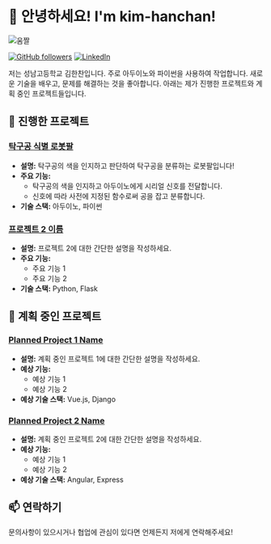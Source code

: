 # 👋 안녕하세요! I'm kim-hanchan!

![움짤](https://media4.giphy.com/media/v1.Y2lkPTc5MGI3NjExMXV2eGRmajZiY2Z1aHcwcjhqYWhuOHY0bnVmc25nc3FubXRwaTgzaSZlcD12MV9pbnRlcm5hbF9naWZfYnlfaWQmY3Q9Zw/JqmupuTVZYaQX5s094/giphy.gif)

[![GitHub followers](https://img.shields.io/github/followers/yourusername?label=Follow&style=social)](https://github.com/yourusername)
[![LinkedIn](https://img.shields.io/badge/LinkedIn-0077B5?logo=linkedin&logoColor=white)](https://www.linkedin.com/in/yourprofile/)

저는 성남고등학교 김한찬입니다. 주로 아두이노와 파이썬을 사용하여 작업합니다. 새로운 기술을 배우고, 문제를 해결하는 것을 좋아합니다. 아래는 제가 진행한 프로젝트와 계획 중인 프로젝트들입니다.

## 🔭 진행한 프로젝트

### [탁구공 식별 로봇팔](https://github.com/yourusername/project1)
- **설명:** 탁구공의 색을 인지하고 판단하여 탁구공을 분류하는 로봇팔입니다!
- **주요 기능:** 
  - 탁구공의 색을 인지하고 아두이노에게 시리얼 신호를 전달합니다.
  - 신호에 따라 사전에 지정된 함수로써 공을 잡고 분류합니다.
- **기술 스택:** 아두이노, 파이썬

### [프로젝트 2 이름](https://github.com/yourusername/project2)
- **설명:** 프로젝트 2에 대한 간단한 설명을 작성하세요.
- **주요 기능:** 
  - 주요 기능 1
  - 주요 기능 2
- **기술 스택:** Python, Flask

## 🌱 계획 중인 프로젝트

### [Planned Project 1 Name](https://github.com/yourusername/plannedproject1)
- **설명:** 계획 중인 프로젝트 1에 대한 간단한 설명을 작성하세요.
- **예상 기능:** 
  - 예상 기능 1
  - 예상 기능 2
- **예상 기술 스택:** Vue.js, Django

### [Planned Project 2 Name](https://github.com/yourusername/plannedproject2)
- **설명:** 계획 중인 프로젝트 2에 대한 간단한 설명을 작성하세요.
- **예상 기능:** 
  - 예상 기능 1
  - 예상 기능 2
- **예상 기술 스택:** Angular, Express

## 📫 연락하기

문의사항이 있으시거나 협업에 관심이 있다면 언제든지 저에게 연락해주세요!


